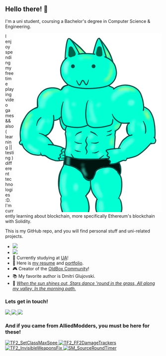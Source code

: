 ## Hello there! 👋


I'm a uni student, coursing a Bachelor's degree in Computer Science & Engineering.

<img src="./assets/generic/images/mhwendgamebuild.webp" align="right" alt="Muscle Cat Wins Again!" title="Muscle Cat Wins Again!" />


I enjoy spending my free time playing video games && also ( learning || testing ) different technologies :D. I'm currently learning about blockchain, more specifically Ethereum's blockchain with Solidity.

This is my GitHub repo, and you will find personal stuff and uni-related projects.

- ![](https://komarev.com/ghpvc/?username=Frenzoid&color=684dac )
- <a href="https://www.codewars.com/users/Frenzoid">
    <img src="https://www.codewars.com/users/Frenzoid/badges/micro" />
  </a>
- 📖 Currently studying at [UA][uni]!
- 📜 Here is [my resume][website] and [portfolio][portfolio].
- 🎮 Creator of the [OldBox Community][ob]!
- 📚 My favorite author is Dmitri Glujovski.
- 🎼 <i><a href="https://www.youtube.com/watch?v=Ko0Wetm2_So">
        When the sun shines out,
        Stars dance 'round in the grass,
        All along my valley,
        In the morning path.
        </a></i>


### Lets get in touch!

<a href="mailto:frenzoid@pm.me">
    <img src="https://img.shields.io/badge/-frenzoid@pm.me-253163?style=flat-square&logo=protonmail&logoColor=white" />
</a>
<a href="https://www.linkedin.com/in/elvimihai/">
    <img src="https://img.shields.io/badge/-Elvi_Mihai_Sabau-blue?style=flat-square&logo=Linkedin&logoColor=white" />
</a>
<a href="https://steamcommunity.com/id/MrFren">
    <img src="https://img.shields.io/badge/-MrFrenzoid-1b2838?style=flat-square&logo=Steam&logoColor=white" />
</a>

### And if you came from AlliedModders, you must be here for these!
<div>
    <a href="https://github.com/Frenzoid/TF2_SetClassMaxSpeed">
        <img width="49%" alt="TF2_SetClassMaxSpee" src="https://github-readme-stats.vercel.app/api/pin?username=Frenzoid&repo=TF2_SetClassMaxSpeed&hide_border=true&theme=react"/>
    </a>
    <a href="https://github.com/Frenzoid/TF2_FF2DamageTracker">
        <img width="49%" alt="TF2_FF2DamageTrackers" src="https://github-readme-stats.vercel.app/api/pin?username=Frenzoid&repo=TF2_FF2DamageTracker&hide_border=true&theme=react" />
    </a>
    <a href="https://github.com/Frenzoid/TF2_InvisibleWeaponsFix">
        <img width="49%" alt="TF2_InvisibleWeaponsFix" src="https://github-readme-stats.vercel.app/api/pin?username=Frenzoid&repo=TF2_InvisibleWeaponsFix&hide_border=true&theme=react" />
    </a>
    <a href="https://github.com/Frenzoid/SM_SourceRoundTimer">
        <img width="49%" alt="SM_SourceRoundTimer" src="https://github-readme-stats.vercel.app/api/pin?username=Frenzoid&repo=SM_SourceRoundTimer&hide_border=true&theme=algolia"/>
    </a>
</div>


[uni]: https://www.ua.es/en/index.html
[website]: https://frenzoid.dev/
[portfolio]: https://frenzoid.dev/portfolio.html
[ob]: https://oldbox.cloud/
